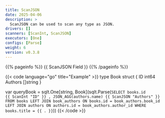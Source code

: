 ```yaml
---
title: ScanJSON
date: 2025-04-06
description: >
  ScanJSON can be used to scan any type as JSON.
drivers: []
scanners: [ScanInt, ScanJSON]
executors: [One]
configs: [Parse]
weight: 6
version: v0.3.8
---
```


{{% pageinfo %}}
{{ ScanJSON Field }}
{{% /pageinfo %}}

{{< code language="go" title="Example" >}}
type Book struct {
  ID      int64
  Authors []string
}

var queryBook = sqlt.One[string, Book](sqlt.Parse(`
  SELECT
    books.id                 {{ ScanInt "ID" }}
    , JSON_AGG(authors.name) {{ ScanJSON "Authors" }}
  FROM books
  LEFT JOIN book_authors ON books.id = book_authors.book_id
  LEFT JOIN authors ON authors.id = book_authors.author_id
  WHERE books.title = {{ . }}
`))
{{< /code >}}
